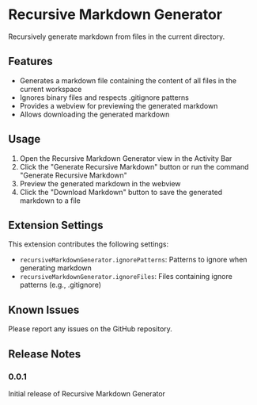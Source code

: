 # Recursive Markdown Generator

Recursively generate markdown from files in the current directory.

## Features

- Generates a markdown file containing the content of all files in the current workspace
- Ignores binary files and respects .gitignore patterns
- Provides a webview for previewing the generated markdown
- Allows downloading the generated markdown

## Usage

1. Open the Recursive Markdown Generator view in the Activity Bar
2. Click the "Generate Recursive Markdown" button or run the command "Generate Recursive Markdown"
3. Preview the generated markdown in the webview
4. Click the "Download Markdown" button to save the generated markdown to a file

## Extension Settings

This extension contributes the following settings:

- `recursiveMarkdownGenerator.ignorePatterns`: Patterns to ignore when generating markdown
- `recursiveMarkdownGenerator.ignoreFiles`: Files containing ignore patterns (e.g., .gitignore)

## Known Issues

Please report any issues on the GitHub repository.

## Release Notes

### 0.0.1

Initial release of Recursive Markdown Generator
